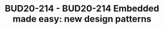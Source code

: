---
categories:
- bud20
description: 'In the architects’ minds, real time industrial applications is synonymous
  of super customized boot firmware, Linux kernel and userland, and even hardware
  specific software control loops. Embedded also comes with the idea of constant,
  sometimes complex and certainly resource consuming backports in selected LTS.<br
  /> <br /> The Linaro Edge computing group, LEDGE, is working to make this world
  much more simpler by introducing standardization where it makes sense and allowing
  hardware innovation to be fully exposed. The presentation will discuss new design
  patterns that are becoming available for industrial products:<br /> <br /> On the
  boot firmware side: securely booting a *single* Linux image on multiple platforms
  is becoming a reality. U-Boot and EDKII have been enhanced so that UEFI boot experience
  is the same for both environments. For the next cycle, we are tackling standard
  updates of firmware components with anti-brickable, anti-roll back protections.<br
  /> <br /> On the OS side: delivering a common kernel with a common userland is possible.
  Google attempt to go a step further with Project Treble should be an inspiration
  for composing agile distributions.<br /> <br /> On the applications side: in BKK19
  LEDGE demonstrated the feasibility of hardware agnostic ultra-low latency Time Sensitive
  applications with Linux without RT patches. Now, new APIs such as MxAPIs are required
  for efficient architecture agnostic symmetric multicore programming with asymmetric
  capabilities (OpenAMP). Arm Revere is also paving the way to standardizing native
  access to devices from VMs or applications: how this could affect control loops?'
image:
  featured: 'true'
  path: https://static.linaro.org/connect/bud20/images/BUD20-214.png
session_id: BUD20-214
session_speakers:
- speaker_bio: François-Frédéric is an entrepreneur with 30 years of experience in
    technical, sales and marketing positions. Prior to joining Linaro, François-Frédéric
    was VP Business Development at 6WIND where he has been instrumental in creating
    success for SDN and NFV offerings.<br /> <br /> Prior to that, he has been CTO
    and co-founder of Vedicis where he led architecture and development teams, and
    previously he held several technical and marketing functions at Olivetti, Unisys,
    Access360, Tempoline, Versada Networks, NetSecureOne and Radware.<br /> <br />
    François-Frédéric holds a degree in computing science from Université de Paris
    VII. He is the author of seven patents.
  speaker_company: Linaro
  speaker_image: http://avatars.sched.co/b/dc/4710353/avatar.jpg.320x320px.jpg?080
  speaker_name: François-Frédéric Ozog
  speaker_position: Linaro Edge & Fog computing group director
  speaker_role: attendee, speaker
session_track: IoT Fog/Gateway/Edge Computing
tag: session
tags: IoT Fog/Gateway/Edge Computing
title: 'BUD20-214 - BUD20-214 Embedded made easy: new design patterns'
---